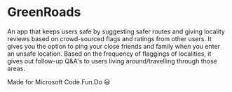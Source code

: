 # GreenRoads

An app that keeps users safe by suggesting safer routes and giving locality reviews based on crowd-sourced 
flags and ratings from other users. It gives you the option to ping your close friends and family when you 
enter an unsafe location. Based on the frequency of flaggings of localities, it gives out follow-up Q&A's to 
users living around/travelling through those areas.

Made for Microsoft Code.Fun.Do :smiley: